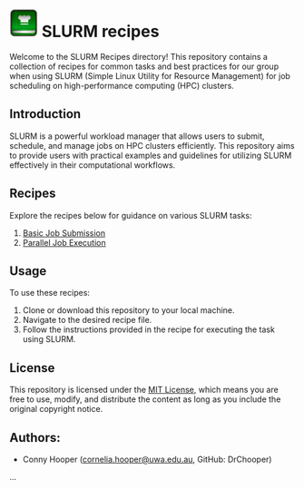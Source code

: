 
# <img src="assets/img/Hopstarter-Book-Recipe-Book.256.png" alt="Icon" width="50"> SLURM recipes 

Welcome to the SLURM Recipes directory! This repository contains a collection of recipes for common tasks and best practices for our group when using SLURM (Simple Linux Utility for Resource Management) for job scheduling on high-performance computing (HPC) clusters.

## Introduction

SLURM is a powerful workload manager that allows users to submit, schedule, and manage jobs on HPC clusters efficiently. This repository aims to provide users with practical examples and guidelines for utilizing SLURM effectively in their computational workflows.

## Recipes

Explore the recipes below for guidance on various SLURM tasks:

1. [Basic Job Submission](recipes/basic_job_submission.md)
2. [Parallel Job Execution](recipes/parallel_job_execution.md)
<!-- 3. [Job Arrays](recipes/job_arrays.md)
4. [Resource Request and Allocation](recipes/resource_request_and_allocation.md)
5. [Job Dependencies](recipes/job_dependencies.md)
6. [Interactive Jobs](recipes/interactive_jobs.md)
7. [Monitoring and Managing Jobs](recipes/monitoring_and_managing_jobs.md)
8. [Custom Scripts and Utilities](recipes/custom_scripts_and_utilities.md) -->

## Usage

To use these recipes:

1. Clone or download this repository to your local machine.
2. Navigate to the desired recipe file.
3. Follow the instructions provided in the recipe for executing the task using SLURM.

## License

This repository is licensed under the [MIT License](LICENSE), which means you are free to use, modify, and distribute the content as long as you include the original copyright notice.

## Authors:
- Conny Hooper (cornelia.hooper@uwa.edu.au, GitHub: DrChooper)

...